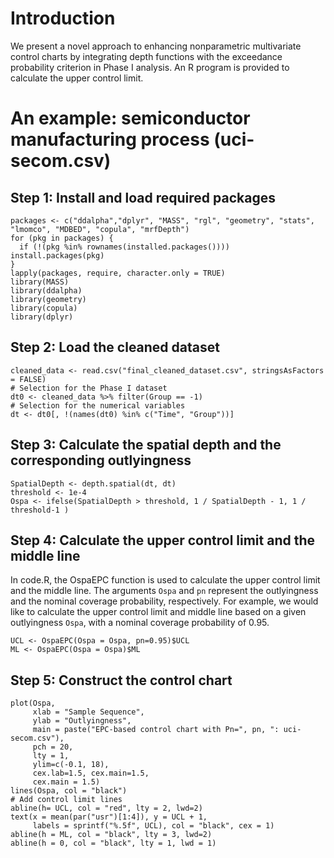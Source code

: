 # Introduction
We present a novel approach to enhancing nonparametric multivariate control charts by integrating depth functions with the exceedance probability criterion in Phase I analysis. An R program is provided to calculate the upper control limit.

# An example: semiconductor manufacturing process (uci-secom.csv)

## Step 1: Install and load required packages  
```{R}
packages <- c("ddalpha","dplyr", "MASS", "rgl", "geometry", "stats", "lmomco", "MDBED", "copula", "mrfDepth")
for (pkg in packages) {
  if (!(pkg %in% rownames(installed.packages()))) install.packages(pkg)
}
lapply(packages, require, character.only = TRUE)
library(MASS)
library(ddalpha)
library(geometry)
library(copula)
library(dplyr)
```

## Step 2: Load the cleaned dataset  
```{R}
cleaned_data <- read.csv("final_cleaned_dataset.csv", stringsAsFactors = FALSE)
# Selection for the Phase I dataset
dt0 <- cleaned_data %>% filter(Group == -1)
# Selection for the numerical variables
dt <- dt0[, !(names(dt0) %in% c("Time", "Group"))]
```

## Step 3: Calculate the spatial depth and the corresponding outlyingness  
```{R}
SpatialDepth <- depth.spatial(dt, dt)
threshold <- 1e-4
Ospa <- ifelse(SpatialDepth > threshold, 1 / SpatialDepth - 1, 1 / threshold-1 )
```
## Step 4: Calculate the upper control limit and the middle line
In code.R, the OspaEPC function is used to calculate the upper control limit and the middle line. The arguments `Ospa` and `pn` represent the outlyingness and the nominal coverage probability, respectively. For example, we would like to calculate the upper control limit and middle line based on a given outlyingness `Ospa`, with a nominal coverage probability of 0.95.  
```{R}
UCL <- OspaEPC(Ospa = Ospa, pn=0.95)$UCL
ML <- OspaEPC(Ospa = Ospa)$ML
```

## Step 5: Construct the control chart  
```{R}
plot(Ospa, 
     xlab = "Sample Sequence", 
     ylab = "Outlyingness", 
     main = paste("EPC-based control chart with Pn=", pn, ": uci-secom.csv"),
     pch = 20, 
     lty = 1, 
     ylim=c(-0.1, 18),
     cex.lab=1.5, cex.main=1.5,
     cex.main = 1.5)
lines(Ospa, col = "black")
# Add control limit lines
abline(h= UCL, col = "red", lty = 2, lwd=2)
text(x = mean(par("usr")[1:4]), y = UCL + 1, 
     labels = sprintf("%.5f", UCL), col = "black", cex = 1)
abline(h = ML, col = "black", lty = 3, lwd=2)
abline(h = 0, col = "black", lty = 1, lwd = 1)
```
